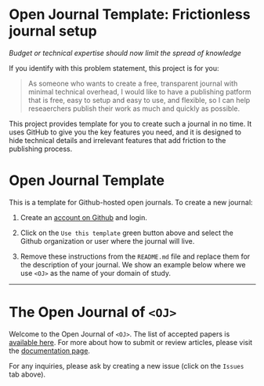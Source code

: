 # Open Journal Template: Frictionless journal setup

_Budget or technical expertise should now limit the spread of knowledge_

If you identify with this problem statement, this project is for you:

> As someone who wants to create a free, transparent journal with minimal technical overhead, I would like to have a publishing patform that is free, easy to setup and easy to use, and flexible, so I can help reseaerchers publish their work as much and quickly as possible.

This project provides template for you to create such a journal in no time. It uses GitHub to give you the key features you need, and it is designed to hide technical details and irrelevant features that add friction to the publishing process. 

# Open Journal Template

This is a template for Github-hosted open journals. To create a new 
journal:

 1. Create an [account on Github][gh-account] and login.

 2. Click on the `Use this template` green button above and select the 
    Github organization or user where the journal will live.

 3. Remove these instructions from the `README.md` file and replace 
    them for the description of your journal. We show an example below 
    where we use `<OJ>` as the name of your domain of study.

[gh-account]: https://help.github.com/en/articles/signing-up-for-a-new-github-account

---------

# The Open Journal of `<OJ>`

Welcome to the Open Journal of `<OJ>`. The list of accepted papers is 
[available here](./articles.md). For more about how to submit or 
review articles, please visit the [documentation page](./guide.md).

For any inquiries, please ask by creating a new issue (click on the 
`Issues` tab above).
